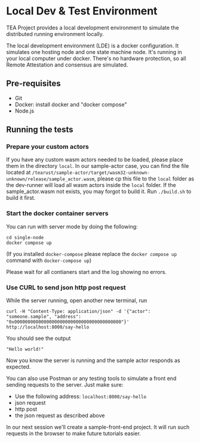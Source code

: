 # Local Dev & Test Environment

TEA Project provides a local development environment to simulate the distributed running environment locally.

The local development environment (LDE) is a docker configuration. It simulates one hosting node and one state machine node. It's running in your local computer under docker. There's no hardware protection, so all Remote Attestation and consensus are simulated.

## Pre-requisites

* Git
* Docker: install docker and "docker compose"
* Node.js

## Running the tests

### Prepare your custom actors

If you have any custom wasm actors needed to be loaded, please place them in the directory `local`. In our sample-actor case, you can find the file located at `/tearust/sample-actor/target/wasm32-unknown-unknown/release/sample_actor.wasm`, please cp this file to the `local` folder as the dev-runner will load all wasm actors inside the `local` folder. If the sample_actor.wasm not exists, you may forgot to build it. Run `./build.sh` to build it first.

### Start the docker container servers

You can run with server mode by doing the following:

````
cd single-node
docker compose up
````

(If you installed `docker-compose` please replace the `docker compose up` command with `docker-compose up`)

Please wait for all contianers start and the log showing no errors.

### Use CURL to send json http post request

While the server running, open another new terminal, run 

````
curl -H "Content-Type: application/json" -d '{"actor": "someone.sample", "address": "0x0000000000000000000000000000000000000000"}' http://localhost:8000/say-hello
````

You should see the output 

````
"Hello world!"
````

Now you know the server is running and the sample actor responds as expected.

You can also use Postman or any testing tools to simulate a front end sending requests to the server. Just make sure:

* Use the following address: `localhost:8000/say-hello`
* json request
* http post
* the json request as described above

In our next session we'll create a sample-front-end project. It will run such requests in the browser to make future tutorials easier.
